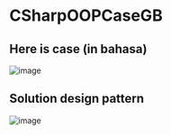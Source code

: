 
# CSharpOOPCaseGB
## Here is case (in bahasa)

![image](https://user-images.githubusercontent.com/42931478/215701710-f7e61904-f656-46ab-b76c-936e0c1656a4.png)

## Solution design pattern

![image](https://user-images.githubusercontent.com/42931478/215702054-ae610974-4900-46a0-ae7d-5318f7acc250.jpeg)
